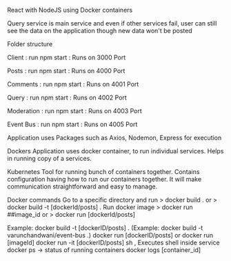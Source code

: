 React with NodeJS using Docker containers

Query service is main service and even if other services fail, user can still see the data on the application though new data won't be posted

Folder structure

Client : run npm start : Runs on 3000 Port

Posts : run npm start : Runs on 4000 Port

Comments : run npm start : Runs on 4001 Port

Query : run npm start : Runs on 4002 Port

Moderation : run npm start : Runs on 4003 Port

Event Bus : run npm start : Runs on 4005 Port

Application uses Packages such as Axios, Nodemon, Express for execution

Dockers
Application uses docker container, to run individual services. Helps in running copy of a services.

Kubernetes
Tool for running bunch of containers together. Contains configuration having how to run our containers together.
It will make communication straightforward and easy to manage.

Docker commands
Go to a specific directory and run > docker build . or > docker build -t [dockerId/posts] .
Run docker image > docker run ##image_id or > docker run [dockerId/posts]

Example:
docker build -t [dockerID/posts] . (Example: docker build -t varunchandwani/event-bus .)
docker run [dockerID/posts] or docker run [imageId]
docker run -it [dockerID/posts] sh , Executes shell inside service
docker ps -> status of running containers
docker logs [container_id]
